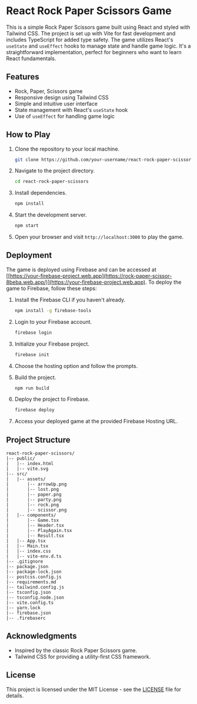 # React Rock Paper Scissors Game

This is a simple Rock Paper Scissors game built using React and styled with Tailwind CSS. The project is set up with Vite for fast development and includes TypeScript for added type safety. The game utilizes React's `useState` and `useEffect` hooks to manage state and handle game logic. It's a straightforward implementation, perfect for beginners who want to learn React fundamentals.

## Features

- Rock, Paper, Scissors game
- Responsive design using Tailwind CSS
- Simple and intuitive user interface
- State management with React's `useState` hook
- Use of `useEffect` for handling game logic

## How to Play

1. Clone the repository to your local machine.
   ```bash
   git clone https://github.com/your-username/react-rock-paper-scissors.git
   ```

2. Navigate to the project directory.
   ```bash
   cd react-rock-paper-scissors
   ```

3. Install dependencies.
   ```bash
   npm install
   ```

4. Start the development server.
   ```bash
   npm start
   ```

5. Open your browser and visit `http://localhost:3000` to play the game.

## Deployment

The game is deployed using Firebase and can be accessed at [[https://your-firebase-project.web.app](https://rock-paper-scissor-8beba.web.app/)](https://your-firebase-project.web.app). To deploy the game to Firebase, follow these steps:

1. Install the Firebase CLI if you haven't already.
   ```bash
   npm install -g firebase-tools
   ```

2. Login to your Firebase account.
   ```bash
   firebase login
   ```

3. Initialize your Firebase project.
   ```bash
   firebase init
   ```

4. Choose the hosting option and follow the prompts.

5. Build the project.
   ```bash
   npm run build
   ```

6. Deploy the project to Firebase.
   ```bash
   firebase deploy
   ```

7. Access your deployed game at the provided Firebase Hosting URL.

## Project Structure

```
react-rock-paper-scissors/
|-- public/
|   |-- index.html
|   |-- vite.svg
|-- src/
|   |-- assets/
|       |-- arrowUp.png
|       |-- lost.png
|       |-- paper.png
|       |-- party.png
|       |-- rock.png
|       |-- scissor.png
|   |-- components/
|       |-- Game.tsx
|       |-- Header.tsx
|       |-- PlayAgain.tsx
|       |-- Result.tsx
|   |-- App.tsx
|   |-- Main.tsx
|   |-- index.css
|   |-- vite-env.d.ts
|-- .gitignore
|-- package.json
|-- package-lock.json
|-- postcss.config.js
|-- requirements.md
|-- tailwind.config.js
|-- tsconfig.json
|-- tsconfig.node.json
|-- vite.config.ts
|-- yarn.lock
|-- firebase.json
|-- .firebaserc
```

## Acknowledgments

- Inspired by the classic Rock Paper Scissors game.
- Tailwind CSS for providing a utility-first CSS framework.

## License

This project is licensed under the MIT License - see the [LICENSE](LICENSE) file for details.
